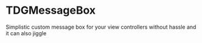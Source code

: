 # TDGMessageBox
Simplistic custom message box for your view controllers without hassle and it can also jiggle 
